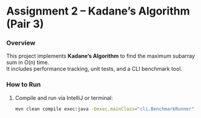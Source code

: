 # Assignment 2 – Kadane’s Algorithm (Pair 3)

### Overview
This project implements **Kadane’s Algorithm** to find the maximum subarray sum in O(n) time.  
It includes performance tracking, unit tests, and a CLI benchmark tool.

### How to Run
1. Compile and run via IntelliJ or terminal:
   ```bash
   mvn clean compile exec:java -Dexec.mainClass="cli.BenchmarkRunner"
